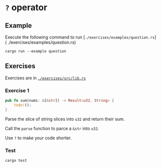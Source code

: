 # `?` operator

## Example

Execute the following command to run [`./exercises/examples/question.rs`] ( ./exercises/examples/question.rs)

```shell
cargo run --example question
```

## Exercises

Exercises are in [`./exercises/src/lib.rs`](./exercises/src/lib.rs)

### Exercise 1

```rust
pub fn sum(nums: &[&str]) -> Result<u32, String> {
    todo!();
}
```

Parse the slice of string slices into `u32` and return their sum.

Call the `parse` function to parce a `&str` into `u32`.

Use `?` to make your code shorter.

### Test

```shell
cargo test
```
